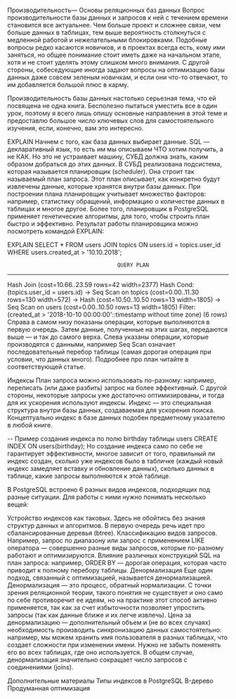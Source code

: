 Производительность—
Основы реляционных баз данных
Вопрос производительности базы данных и запросов к ней с течением времени становится все актуальнее. Чем больше проект и сложнее связи, чем больше данных в таблицах, тем выше вероятность столкнуться с медленной работой и нежелательными блокировками. Подобные вопросы редко касаются новичков, и в проектах всегда есть, кому ими заняться, но общее понимание стоит иметь даже на начальном этапе, хотя и не стоит уделять этому слишком много внимания. С другой стороны, собеседующие иногда задают вопросы на оптимизацию базы данных даже совсем зеленым новичкам, и если они что-то отвечают, то им добавляется большой плюс в карму.

Производительность базы данных настолько серьезная тема, что ей посвящена не одна книга. Бесполезно пытаться уместить все в один урок, поэтому я всего лишь опишу основные направления в этой теме и предоставлю большое число ключевых слов для самостоятельного изучения, если, конечно, вам это интересно.

EXPLAIN
Начнем с того, как база данных выбирает данные. SQL — декларативный язык, то есть им мы описываем ЧТО хотим получить, а не КАК. Но это не устраивает машину, СУБД должна знать, каким образом добраться до этих данных. В СУБД реализована подсистема, которая называется планировщик (scheduler). Она строит так называемый план запроса. Этот план описывает, как конкретно будут извлечены данные, которые хранятся внутри базы данных. При построении плана планировщик учитывает множество факторов: например, статистику обращений, информацию о количестве данных в таблицах и многое другое. Более того, планировщик в PostgreSQL применяет генетические алгоритмы, для того, чтобы строить план быстро и эффективно. Результат работы планировщика можно посмотреть командой EXPLAIN:

EXPLAIN SELECT * FROM users
JOIN topics ON users.id = topics.user_id
WHERE users.created_at > '10.10.2018';

                                       QUERY PLAN
-----------------------------------------------------------------------------------------
Hash Join  (cost=10.66..23.59 rows=42 width=2377)
Hash Cond: (topics.user_id = users.id)
->  Seq Scan on topics  (cost=0.00..11.30 rows=130 width=572)
->  Hash  (cost=10.50..10.50 rows=13 width=1805)
->  Seq Scan on users  (cost=0.00..10.50 rows=13 width=1805)
Filter: (created_at > '2018-10-10 00:00:00'::timestamp without time zone)
(6 rows)
Справа в самом низу показаны операции, которые выполняются в первую очередь. Затем данные, полученные на этих шагах, передаются выше — и так до самого верха. Слева указаны операции, которые производятся с данными, например Seq Scan означает последовательный перебор таблицы (самая дорогая операция при условии, что данных много). Подробнее про план читайте в соответствующей статье.

Индексы
План запроса можно использовать по-разному: например, переписать (или даже разбить) запрос на более эффективный. С другой стороны, некоторые запросы уже достаточно оптимизированы, и тогда для их ускорения используют индексы. Индекс — это специальная структура внутри базы данных, создаваемая для ускорения поиска. Концептуально индекс в базе данных подобен предметному указателю в любой книге.

-- Пример создания индекса по полю birthday таблицы users
CREATE INDEX ON users(birthday);
Но создание индекса само по себе не гарантирует эффективности, многое зависит от того, правильный ли индекс создан, сколько уже индексов было в табличке (каждый новый индекс замедляет вставку и обновление данных), сколько данных в таблице, какие запросы выполняются к этой таблице.

В PostgreSQL встроено 6 разных видов индексов, подходящих под разные ситуации. Для работы с ними нужно понимать несколько вещей:

Устройство индексов как таковых. Здесь не обойтись без знания структур данных и алгоритмов. В первую очередь речь идет про сбалансированные деревья (btree).
Классификацию видов запросов. Например, запрос по диапазону или запрос с применением LIKE оператора — совершенно разные виды запросов, которые по-разному работают и оптимизируются.
Влияние различных конструкций SQL на план запроса: например, ORDER BY — дорогая операция, которая часто приводит к полному перебору таблицы.
Денормализация
Еще один подход, связанный с оптимизацией, называется денормализацией. Денормализация — это процесс, обратный нормализации. С точки зрения реляционной теории, такого понятия не существует и оно само по себе противоречит ее идеям, но на практике этот способ активно применяется, так как за счет избыточности позволяет упростить запросы (так как данные ближе и их легче извлечь). Цена за денормализацию — дополнительный объем и (не во всех случаях) необходимость производить синхронизацию данных самостоятельно: например, мы можем хранить имя пользователя в разных таблицах, что создает сложности при изменении имени. Нужно не забыть поменять его во всех таблицах, где оно используется. В общем случае, денормализация значительно сокращает число запросов с соединениями (joins).

Дополнительные материалы
Типы индексов в PostgreSQL
B-дерево
Продуманная оптимизация